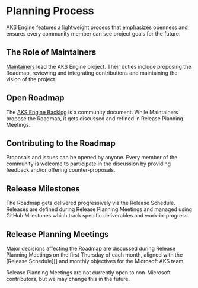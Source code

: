 # Planning Process

AKS Engine features a lightweight process that emphasizes openness and ensures every community member can see project goals for the future.

## The Role of Maintainers

[Maintainers][] lead the AKS Engine project. Their duties include proposing the Roadmap, reviewing and integrating contributions and maintaining the vision of the project.

## Open Roadmap

The [AKS Engine Backlog](https://github.com/Azure/aks-engine-azurestack/projects/2) is a community document. While Maintainers propose the Roadmap, it gets discussed and refined in Release Planning Meetings.

## Contributing to the Roadmap

Proposals and issues can be opened by anyone. Every member of the community is welcome to participate in the discussion by providing feedback and/or offering counter-proposals.

## Release Milestones

The Roadmap gets delivered progressively via the Release Schedule. Releases are defined during Release Planning Meetings and managed using GitHub Milestones which track specific deliverables and work-in-progress.

## Release Planning Meetings

Major decisions affecting the Roadmap are discussed during Release Planning Meetings on the first Thursday of each month, aligned with the [Release Schedule][] and monthly objectives for the Microsoft AKS team.

Release Planning Meetings are not currently open to non-Microsoft contributors, but we may change this in the future.

[Maintainers]: https://github.com/Azure/aks-engine-azurestack/blob/master/OWNERS
